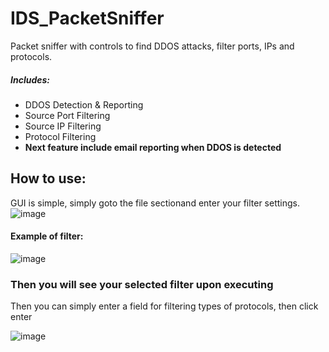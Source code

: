 # IDS_PacketSniffer
Packet sniffer with controls to find DDOS attacks, filter ports, IPs and protocols.
##### Includes:
- DDOS Detection & Reporting 
- Source Port Filtering
- Source IP Filtering
- Protocol Filtering
- **Next feature include email reporting when DDOS is detected**
## How to use:
GUI is simple, simply goto the file sectionand enter your filter settings.
![image](https://github.com/mikestussy/IDS_PacketSniffer/assets/112903907/c7924c87-d558-4b95-a9bf-a60c919b536e)

#### Example of filter: 

![image](https://github.com/mikestussy/IDS_PacketSniffer/assets/112903907/e84d9bb8-81df-4cb0-843a-6e3fbc6c685a)


### Then you will see your selected filter upon executing 
Then you can simply enter a field for filtering types of protocols, then click enter


![image](https://github.com/mikestussy/IDS_PacketSniffer/assets/112903907/9c1d8036-1db2-4276-a388-ee3ccf9b5360)




